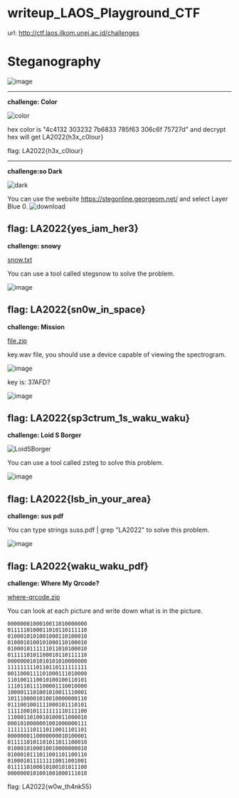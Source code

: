 # writeup_LAOS_Playground_CTF
 url: http://ctf.laos.ilkom.unej.ac.id/challenges

# Steganography

![image](https://user-images.githubusercontent.com/121002781/215316752-1020e2c2-9ee9-4bf1-b58c-27da100ba068.png)

------------
**challenge: Color**

![color](https://user-images.githubusercontent.com/121002781/215315619-0493dd61-9906-4ff1-a471-3971675b30eb.png)

hex color is "4c4132 303232 7b6833 785f63 306c6f 75727d" and decrypt hex will get LA2022{h3x_c0lour}

flag: LA2022{h3x_c0lour}

------------
**challenge:so Dark**

![dark](https://user-images.githubusercontent.com/121002781/215315767-3145aa86-13cc-41d4-943e-71527bca6607.png)

You can use the website https://stegonline.georgeom.net/ and select Layer Blue 0.
![download](https://user-images.githubusercontent.com/121002781/215315841-eb5cb16e-1068-4f1e-80b7-7bfce5a0db0e.png)

flag: LA2022{yes_iam_her3}
------------
**challenge: snowy**

[snow.txt](https://github.com/ippo1337/writeup_LAOS_Playground_CTF/files/10529398/snow.txt)

You can use a tool called stegsnow to solve the problem.

![image](https://user-images.githubusercontent.com/121002781/215315970-f603cfac-b562-484e-bf87-a081e67a7c6b.png)

flag: LA2022{sn0w_in_space}
------------
**challenge: Mission**

[file.zip](https://github.com/ippo1337/writeup_LAOS_Playground_CTF/files/10529404/file.zip)

key.wav file, you should use a device capable of viewing the spectrogram. 

![image](https://user-images.githubusercontent.com/121002781/215316086-5c26b033-8eb2-430f-af4a-7d3e3a790e5a.png)

key is: 37AFD?

![image](https://user-images.githubusercontent.com/121002781/215316277-e6dafc8d-65b7-40f7-a8af-c7e580a50373.png)

flag: LA2022{sp3ctrum_1s_waku_waku} 
------------
**challenge: Loid S Borger**

![LoidSBorger](https://user-images.githubusercontent.com/121002781/215316325-fa9aecea-11bf-4a8d-9d10-fcefe9687b4d.png)

You can use a tool called zsteg to solve this problem.

![image](https://user-images.githubusercontent.com/121002781/215316411-0365b62d-65ab-403f-8953-ef0007834c04.png)

flag: LA2022{lsb_in_your_area}
------------
**challenge: sus pdf**

You can type strings suss.pdf | grep "LA2022" to solve this problem.

![image](https://user-images.githubusercontent.com/121002781/215316602-5e4c283e-8540-490f-9d3c-b9e3e0da43b3.png)

flag: LA2022{waku_waku_pdf}
------------
**challenge: Where My Qrcode?**

[where-qrcode.zip](https://github.com/ippo1337/writeup_LAOS_Playground_CTF/files/10529429/where-qrcode.zip)

You can look at each picture and write down what is in the picture.
````
0000000100010011010000000
0111110100011010110111110
0100010101001000110100010
0100010100101000110100010
0100010111111011010100010
0111110101100010110111110
0000000101010101010000000
1111111110110110111111111
0011000111101000111010000
1101001110010100100110101
1110110111100001110010000
1000011101001010011110001
1011100001010010000000110
0111001001111000101110101
1111100101111111110111100
1100011010010100011000010
0001010000001001000000111
1111111101110110011101101
0000000110000000010100001
0111110101101011011100010
0100010100010010000000010
0100010111011001101100110
0100010111111110011001001
0111110100010100101011100
0000000101001001000111010
````
flag: LA2022{w0w_th4nk55}






